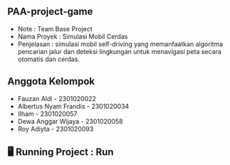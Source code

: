 ## PAA-project-game

* Note : Team Base Project
* Nama Proyek : Simulasi Mobil Cerdas
* Penjelasan  :  simulasi  mobil self-driving yang memanfaatkan algoritma pencarian jalur dan deteksi lingkungan untuk menavigasi peta secara otomatis dan cerdas.
  
##  Anggota Kelompok 
* Fauzan Aldi - 2301020022
* Albertus Nyam Frandis - 2301020034
* Ilham - 2301020057
* Dewa Anggar Wijaya - 2301020058
* Roy Adiyta - 2301020093
  
## 🖥️ Running Project : Run



